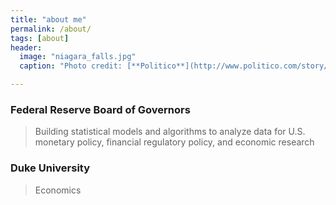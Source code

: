 ```yaml
---
title: "about me"
permalink: /about/
tags: [about]
header:
  image: "niagara_falls.jpg"
  caption: "Photo credit: [**Politico**](http://www.politico.com/story/2011/09/poll-congress-sinks-even-lower-063679)"

---
```


### Federal Reserve Board of Governors
>Building statistical models and algorithms to analyze data for U.S. monetary policy, financial regulatory policy, and economic research



		
### Duke University
> Economics
